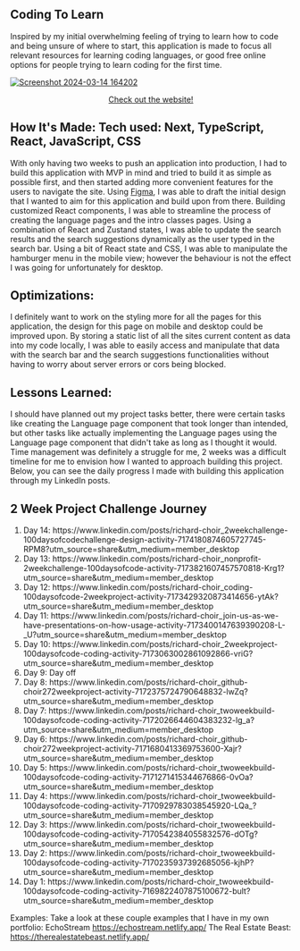 ## Coding To Learn

Inspired by my initial overwhelming feeling of trying to learn how to code and being unsure of where to start, this application is made to focus all relevant resources for learning coding languages, or good free online options for people trying to learn coding for the first time.

<a href = "https://codingtolearn.netlify.app/">
  
![Screenshot 2024-03-14 164202](https://github.com/choir27/2_Week_Project/assets/66279068/25e0f85f-4e15-429e-9159-829661541aea)

</a>

<div align = "center"><a href = "https://codingtolearn.netlify.app/">Check out the website!</a></div>

## How It's Made: Tech used: Next, TypeScript, React, JavaScript, CSS

With only having two weeks to push an application into production, I had to build this application with MVP in mind and tried to build it as simple as possible first, and then started adding more convenient features for the users to navigate the site.  Using <a href = "https://www.figma.com/file/mScZr16E3OULjFtyMNmQNl/2-Week-project?type=design&node-id=1-62&mode=design&t=DCyALd5Gby33NYWt-0">Figma</a>, I was able to draft the initial design that I wanted to aim for this application and build upon from there.  Building customized React components, I was able to streamline the process of creating the language pages and the intro classes pages.  Using a combination of React and Zustand states, I was able to update the search results and the search suggestions dynamically as the user typed in the search bar.  Using a bit of React state and CSS, I was able to manipulate the hamburger menu in the mobile view; however the behaviour is not the effect I was going for unfortunately for desktop.

## Optimizations:

I definitely want to work on the styling more for all the pages for this application, the design for this page on mobile and desktop could be improved upon.  By storing a static list of all the sites current content as data into my code locally, I was able to easily access and manipulate that data with the search bar and the search suggestions functionalities without having to worry about server errors or cors being blocked.

## Lessons Learned:

I should have planned out my project tasks better, there were certain tasks like creating the Language page component that took longer than intended, but other tasks like actually implementing the Language pages using the Language page component that didn't take as long as I thought it would.  Time management was definitely a struggle for me, 2 weeks was a difficult timeline for me to envision how I wanted to approach building this project.  Below, you can see the daily progress I made with building this application through my LinkedIn posts.

## 2 Week Project Challenge Journey

<ol>
<li>Day 14: https://www.linkedin.com/posts/richard-choir_2weekchallenge-100daysofcodechallenge-design-activity-7174180874605727745-RPM8?utm_source=share&utm_medium=member_desktop</li>
<li>Day 13: https://www.linkedin.com/posts/richard-choir_nonprofit-2weekchallenge-100daysofcode-activity-7173821607457570818-Krg1?utm_source=share&utm_medium=member_desktop</li>
<li>Day 12: https://www.linkedin.com/posts/richard-choir_coding-100daysofcode-2weekproject-activity-7173429320873414656-ytAk?utm_source=share&utm_medium=member_desktop</li>
<li>Day 11: https://www.linkedin.com/posts/richard-choir_join-us-as-we-have-presentations-on-how-usage-activity-7173400147639390208-L-_U?utm_source=share&utm_medium=member_desktop</li>
<li>Day 10: https://www.linkedin.com/posts/richard-choir_2weekproject-100daysofcode-coding-activity-7173063002861092866-vriG?utm_source=share&utm_medium=member_desktop</li>
<li>Day 9: Day off</li>
<li>Day 8: https://www.linkedin.com/posts/richard-choir_github-choir272weekproject-activity-7172375724790648832-lwZq?utm_source=share&utm_medium=member_desktop</li>
<li>Day 7: https://www.linkedin.com/posts/richard-choir_twoweekbuild-100daysofcode-coding-activity-7172026644604383232-lg_a?utm_source=share&utm_medium=member_desktop</li>
<li>Day 6: https://www.linkedin.com/posts/richard-choir_github-choir272weekproject-activity-7171680413369753600-Xajr?utm_source=share&utm_medium=member_desktop</li>
<li>Day 5: https://www.linkedin.com/posts/richard-choir_twoweekbuild-100daysofcode-coding-activity-7171271415344676866-0vOa?utm_source=share&utm_medium=member_desktop</li>
<li>Day 4: https://www.linkedin.com/posts/richard-choir_twoweekbuild-100daysofcode-coding-activity-7170929783038545920-LQa_?utm_source=share&utm_medium=member_desktop</li>
<li>Day 3: https://www.linkedin.com/posts/richard-choir_twoweekbuild-100daysofcode-coding-activity-7170542384055832576-dOTg?utm_source=share&utm_medium=member_desktop</li>
<li>Day 2: https://www.linkedin.com/posts/richard-choir_twoweekbuild-100daysofcode-coding-activity-7170235937392685056-kjhP?utm_source=share&utm_medium=member_desktop</li>
<li>Day 1: https://www.linkedin.com/posts/richard-choir_twoweekbuild-100daysofcode-coding-activity-7169822407875100672-bult?utm_source=share&utm_medium=member_desktop</li>
</ol>

Examples: Take a look at these couple examples that I have in my own portfolio: EchoStream https://echostream.netlify.app/ The Real Estate Beast: https://therealestatebeast.netlify.app/
